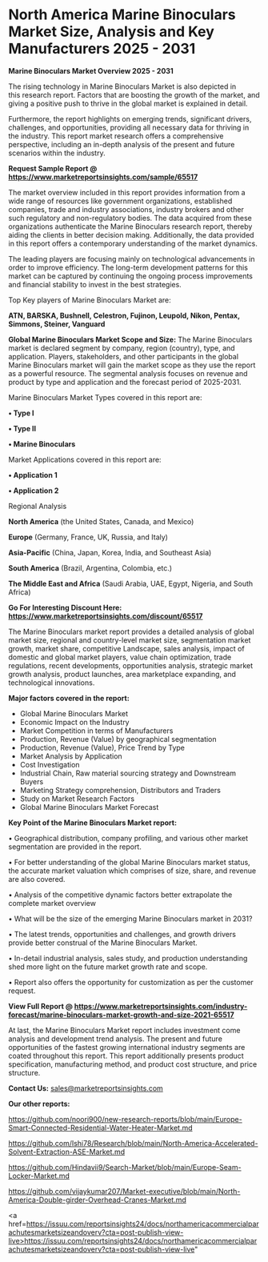 # North America Marine Binoculars Market Size, Analysis and Key Manufacturers 2025 - 2031

<Strong> Marine Binoculars Market Overview 2025 - 2031</strong>

The rising technology in Marine Binoculars Market is also depicted in this research report. Factors that are boosting the growth of the market, and giving a positive push to thrive in the global market is explained in detail.

Furthermore, the report highlights on emerging trends, significant drivers, challenges, and opportunities, providing all necessary data for thriving in the industry. This report market research offers a comprehensive perspective, including an in-depth analysis of the present and future scenarios within the industry.

<strong>Request Sample Report @ <a href=https://www.marketreportsinsights.com/sample/65517>https://www.marketreportsinsights.com/sample/65517</a></strong>

The market overview included in this report provides information from a wide range of resources like government organizations, established companies, trade and industry associations, industry brokers and other such regulatory and non-regulatory bodies. The data acquired from these organizations authenticate the Marine Binoculars research report, thereby aiding the clients in better decision making. Additionally, the data provided in this report offers a contemporary understanding of the market dynamics.

The leading players are focusing mainly on technological advancements in order to improve efficiency. The long-term development patterns for this market can be captured by continuing the ongoing process improvements and financial stability to invest in the best strategies.

Top Key players of Marine Binoculars Market are:

<strong>ATN, BARSKA, Bushnell, Celestron, Fujinon, Leupold, Nikon, Pentax, Simmons, Steiner, Vanguard</strong>

<strong><b>Global Marine Binoculars Market Scope and Size:</b></strong>
The Marine Binoculars market is declared segment by company, region (country), type, and application. Players, stakeholders, and other participants in the global Marine Binoculars market will gain the market scope as they use the report as a powerful resource. The segmental analysis focuses on revenue and product by type and application and the forecast period of 2025-2031.

Marine Binoculars Market Types covered in this report are:

<strong>• Type I

• Type II

• Marine Binoculars</strong>

Market Applications covered in this report are:

<strong>• Application 1

• Application 2</strong> 

Regional Analysis

<strong>North America</strong> (the United States, Canada, and Mexico)

<strong>Europe</strong> (Germany, France, UK, Russia, and Italy)

<strong>Asia-Pacific</strong> (China, Japan, Korea, India, and Southeast Asia)

<strong>South America</strong> (Brazil, Argentina, Colombia, etc.)

<strong>The Middle East and Africa</strong> (Saudi Arabia, UAE, Egypt, Nigeria, and South Africa)

<strong>Go For Interesting Discount Here: <a href=https://www.marketreportsinsights.com/discount/65517>https://www.marketreportsinsights.com/discount/65517</a></strong>

The Marine Binoculars market report provides a detailed analysis of global market size, regional and country-level market size, segmentation market growth, market share, competitive Landscape, sales analysis, impact of domestic and global market players, value chain optimization, trade regulations, recent developments, opportunities analysis, strategic market growth analysis, product launches, area marketplace expanding, and technological innovations.

<strong><b>Major factors covered in the report:</b></strong>
<ul>
  <li>Global Marine Binoculars Market </li>
  <li>Economic Impact on the Industry</li>
  <li>Market Competition in terms of Manufacturers</li>
  <li>Production, Revenue (Value) by geographical segmentation</li>
  <li>Production, Revenue (Value), Price Trend by Type</li>
  <li>Market Analysis by Application</li>
  <li>Cost Investigation</li>
  <li>Industrial Chain, Raw material sourcing strategy and Downstream Buyers</li>
  <li>Marketing Strategy comprehension, Distributors and Traders</li>
  <li>Study on Market Research Factors</li>
  <li>Global Marine Binoculars Market Forecast</li>
</ul>

<strong><b>Key Point of the Marine Binoculars Market report:</b></strong>

• Geographical distribution, company profiling, and various other market segmentation are provided in the report.

• For better understanding of the global Marine Binoculars market status, the accurate market valuation which comprises of size, share, and revenue are also covered.

• Analysis of the competitive dynamic factors better extrapolate the complete market overview

• What will be the size of the emerging Marine Binoculars market in 2031?

• The latest trends, opportunities and challenges, and growth drivers provide better construal of the Marine Binoculars Market.

• In-detail industrial analysis, sales study, and production understanding shed more light on the future market growth rate and scope.

• Report also offers the opportunity for customization as per the customer request.

<strong><b>View Full Report @ <a href=https://www.marketreportsinsights.com/industry-forecast/marine-binoculars-market-growth-and-size-2021-65517>https://www.marketreportsinsights.com/industry-forecast/marine-binoculars-market-growth-and-size-2021-65517</a></b></strong>


At last, the Marine Binoculars Market report includes investment come analysis and development trend analysis. The present and future opportunities of the fastest growing international industry segments are coated throughout this report. This report additionally presents product specification, manufacturing method, and product cost structure, and price structure.

<strong>Contact Us:</strong>
sales@marketreportsinsights.com

<strong>Our other reports:</strong>

<a href=https://github.com/noori900/new-research-reports/blob/main/Europe-Smart-Connected-Residential-Water-Heater-Market.md>https://github.com/noori900/new-research-reports/blob/main/Europe-Smart-Connected-Residential-Water-Heater-Market.md</a>

<a href=https://github.com/Ishi78/Research/blob/main/North-America-Accelerated-Solvent-Extraction-ASE-Market.md>https://github.com/Ishi78/Research/blob/main/North-America-Accelerated-Solvent-Extraction-ASE-Market.md</a>

<a href=https://github.com/Hindavii9/Search-Market/blob/main/Europe-Seam-Locker-Market.md>https://github.com/Hindavii9/Search-Market/blob/main/Europe-Seam-Locker-Market.md</a>

<a href=https://github.com/vijaykumar207/Market-executive/blob/main/North-America-Double-girder-Overhead-Cranes-Market.md>https://github.com/vijaykumar207/Market-executive/blob/main/North-America-Double-girder-Overhead-Cranes-Market.md</a>

<a href=https://issuu.com/reportsinsights24/docs/northamericacommercialparachutesmarketsizeandoverv?cta=post-publish-view-live>https://issuu.com/reportsinsights24/docs/northamericacommercialparachutesmarketsizeandoverv?cta=post-publish-view-live</a>"
